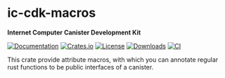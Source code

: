 # ic-cdk-macros

**Internet Computer Canister Development Kit**

[![Documentation](https://docs.rs/ic-cdk-macros/badge.svg)](https://docs.rs/ic-cdk-macros/)
[![Crates.io](https://img.shields.io/crates/v/ic-cdk-macros.svg)](https://crates.io/crates/ic-cdk-macros)
[![License](https://img.shields.io/crates/l/ic-cdk-macros.svg)](https://github.com/dfinity/cdk-rs/blob/main/src/ic-cdk-macros/LICENSE)
[![Downloads](https://img.shields.io/crates/d/ic-cdk-macros.svg)](https://crates.io/crates/ic-cdk-macros)
[![CI](https://github.com/dfinity/cdk-rs/actions/workflows/ci.yml/badge.svg)](https://github.com/dfinity/cdk-rs/actions/workflows/ci.yml)

This crate provide attribute macros, with which you can annotate regular rust functions to be public interfaces of a canister.
